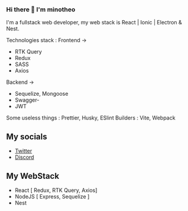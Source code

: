 ### Hi there 👋 I'm minotheo

I'm a fullstack web developer, my web stack is React | Ionic | Electron & Nest.

Technologies stack :
Frontend ->
- RTK Query
- Redux
- SASS
- Axios
  
Backend ->
- Sequelize, Mongoose
- Swagger-
- JWT

Some useless things : Prettier, Husky, ESlint
Builders : Vite, Webpack

## My socials 

- [Twitter](https://twitter.com/minotheo)
- [Discord](https://discord.com/invite/mdwVmbU)

## My WebStack
- React [ Redux, RTK Query, Axios]
- NodeJS [ Express, Sequelize ] 
- Nest 
<!--
**minotheo/minotheo** is a ✨ _special_ ✨ repository because its `README.md` (this file) appears on your GitHub profile.

Here are some ideas to get you started:

- 🔭 I’m currently working on ...
- 🌱 I’m currently learning ...
- 👯 I’m looking to collaborate on ...
- 🤔 I’m looking for help with ...
- 💬 Ask me about ...
- 📫 How to reach me: ...
- 😄 Pronouns: ...
- ⚡ Fun fact: ...
-->
